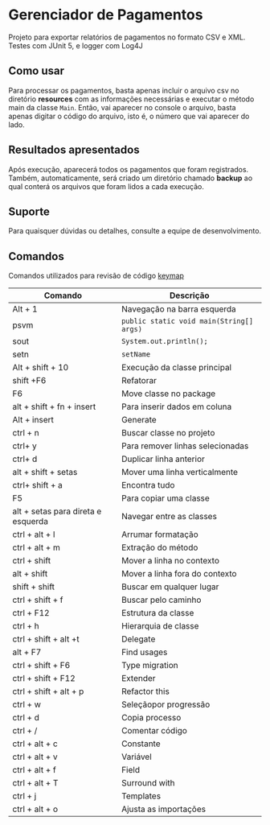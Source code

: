 # Gerenciador de Pagamentos

Projeto para exportar relatórios de pagamentos no formato CSV e XML.
Testes com JUnit 5, e logger com Log4J

## Como usar

Para processar os pagamentos, basta apenas incluir o arquivo csv no diretório **resources** com as informações necessárias e executar o método main da classe `Main`. Então, vai aparecer no console o arquivo, basta apenas digitar o código do arquivo, isto é, o número que vai aparecer do lado.

## Resultados apresentados

Após execução, aparecerá todos os pagamentos que foram registrados. Também, automaticamente, será criado um diretório chamado **backup** ao qual conterá os arquivos que foram lidos a cada execução.

## Suporte

Para quaisquer dúvidas ou detalhes, consulte a equipe de desenvolvimento.


## Comandos

Comandos utilizados para revisão de código [keymap](https://resources.jetbrains.com/storage/products/intellij-idea/docs/IntelliJIDEA_ReferenceCard.pdf)

| Comando | Descrição |
| ------ | ------ |
| Alt + 1 | Navegação na barra esquerda |
| psvm | `public static void main(String[] args)` |
| sout| `System.out.println();` |
| setn | `setName` |
| Alt + shift + 10 |  Execução da classe principal |
|shift +F6 | Refatorar|
| F6| Move classe no package|
| alt + shift + fn + insert |Para inserir dados em coluna|
| Alt + insert |Generate|
| ctrl + n | Buscar classe no projeto|
| ctrl+ y | Para remover linhas selecionadas|
|ctrl+ d| Duplicar linha anterior|
|alt + shift + setas| Mover uma linha verticalmente|
|ctrl+ shift + a | Encontra tudo|
|F5 | Para copiar uma classe|
|alt + setas para direta e esquerda | Navegar entre as classes|
|ctrl + alt + l | Arrumar formatação|
|ctrl + alt + m | Extração do método|
|ctrl + shift | Mover a linha no contexto|
|alt + shift | Mover a linha fora do contexto|
|shift + shift | Buscar em qualquer lugar|
|ctrl + shift + f | Buscar pelo caminho|
|ctrl + F12 | Estrutura da classe|
|ctrl + h | Hierarquia de classe|
|ctrl + shift + alt +t | Delegate|
|alt + F7 | Find usages|
|ctrl + shift + F6 | Type migration|
|ctrl + shift + F12 | Extender|
|ctrl + shift + alt + p | Refactor this|
|ctrl + w | Seleçãopor progressão|
|ctrl + d | Copia processo|
|ctrl + / | Comentar código|
|ctrl + alt + c | Constante|
|ctrl + alt + v | Variável|
|ctrl + alt + f | Field|
|ctrl + alt + T | Surround with|
|ctrl + j | Templates|
|ctrl + alt + o | Ajusta as importações|
